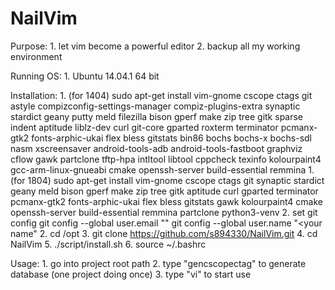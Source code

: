 NailVim
=======

Purpose:
    1. let vim become a powerful editor
    2. backup all my working environment

Running OS:
	1. Ubuntu 14.04.1 64 bit

Installation:
	1. (for 1404) sudo apt-get install vim-gnome cscope ctags git astyle compizconfig-settings-manager compiz-plugins-extra synaptic stardict geany putty meld filezilla bison gperf make zip tree gitk sparse indent aptitude liblz-dev curl git-core gparted roxterm terminator pcmanx-gtk2 fonts-arphic-ukai flex bless gitstats bin86 bochs bochs-x bochs-sdl nasm xscreensaver android-tools-adb android-tools-fastboot graphviz cflow gawk partclone tftp-hpa intltool libtool cppcheck texinfo kolourpaint4 gcc-arm-linux-gnueabi cmake openssh-server build-essential remmina
	1. (for 1804) sudo apt-get install vim-gnome cscope ctags git synaptic stardict geany meld bison gperf make zip tree gitk aptitude curl gparted terminator pcmanx-gtk2 fonts-arphic-ukai flex bless gitstats gawk kolourpaint4 cmake openssh-server build-essential remmina partclone python3-venv
	2. set git config
		git config --global user.email "<your mail>"
		git config --global user.name "<your name"
	2. cd /opt
	3. git clone https://github.com/s894330/NailVim.git
	4. cd NailVim
	5. ./script/install.sh
	6. source ~/.bashrc

Usage:
	1. go into project root path
	2. type "gencscopectag" to generate database (one project doing once)
	3. type "vi" to start use
